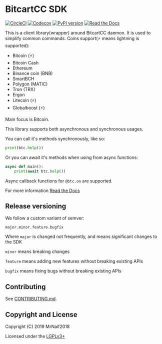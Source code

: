 # BitcartCC SDK

[![CircleCI](https://circleci.com/gh/bitcartcc/bitcart-sdk.svg?style=svg)](https://circleci.com/gh/bitcartcc/bitcart-sdk)
[![Codecov](https://img.shields.io/codecov/c/github/bitcartcc/bitcart-sdk?style=flat-square)](https://codecov.io/gh/bitcartcc/bitcart-sdk)
[![PyPI version](https://img.shields.io/pypi/v/bitcart.svg?style=flat-square)](https://pypi.python.org/pypi/bitcart/)
[![Read the Docs](https://img.shields.io/readthedocs/bitcart-sdk?style=flat-square)](https://sdk.bitcartcc.com)

This is a client library(wrapper) around BitcartCC daemon. It is used to simplify common commands.
Coins support(⚡ means lightning is supported):

- Bitcoin (⚡)
- Bitcoin Cash
- Ethereum
- Binance coin (BNB)
- SmartBCH
- Polygon (MATIC)
- Tron (TRX)
- Ergon
- Litecoin (⚡)
- Globalboost (⚡)

Main focus is Bitcoin.

This library supports both asynchronous and synchronous usages.

You can call it's methods synchronously, like so:

```python
print(btc.help())
```

Or you can await it's methods when using from async functions:

```python
async def main():
    print(await btc.help())
```

Async callback functions for `@btc.on` are supported.

For more information [Read the Docs](https://sdk.bitcartcc.com)

## Release versioning

We follow a custom variant of semver:

`major.minor.feature.bugfix`

Where `major` is changed not frequently, and means significant changes to the SDK

`minor` means breaking changes

`feature` means adding new features without breaking existing APIs

`bugfix` means fixing bugs without breaking existing APIs

## Contributing

See [CONTRIBUTING.md](CONTRIBUTING.md).

## Copyright and License

Copyright (C) 2019 MrNaif2018

Licensed under the [LGPLv3+](LICENSE)
